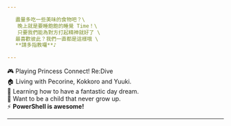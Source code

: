 ```yaml
---

　 盡量多吃一些美味的食物吧？\
　　晚上就是要睡飽飽的睡覺 Time！\
　　只要我們能為對方打起精神就好了 \
　 最喜歡彼此？我們一直都是這樣哦 \
　 **請多指教囉**♪

---
```


🎮 Playing Princess Connect! Re:Dive \
🏠 Living with Pecorine, Kokkoro and Yuuki. \
🌱 Learning how to have a fantastic day dream. \
🐣 Want to be a child that never grow up. \
⚡ **PowerShell is awesome!**

---

<!--
**KiruyaMomochi/KiruyaMomochi** is a ✨ _special_ ✨ repository because its `README.md` (this file) appears on your GitHub profile.

Here are some ideas to get you started:

- 🔭 I’m currently working on ...
- 🌱 I’m currently learning ...
- 👯 I’m looking to collaborate on ...
- 🤔 I’m looking for help with ...
- 💬 Ask me about ...
- 📫 How to reach me: ...
- 😄 Pronouns: ...
- ⚡ Fun fact: ...
-->
